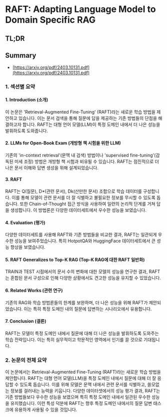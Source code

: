 # RAFT: Adapting Language Model to Domain Specific RAG
## TL;DR
## Summary
- [https://arxiv.org/pdf/2403.10131.pdf](https://arxiv.org/pdf/2403.10131.pdf)

### 1. 섹션별 요약

#### 1. Introduction (소개)
이 논문은 'Retrieval-Augmented Fine-Tuning' (RAFT)라는 새로운 학습 방법을 제안하고 있습니다. 이는 문서 검색을 통해 질문에 답을 제공하는 기존 방법들의 단점을 해결하고자 합니다. RAFT는 대형 언어 모델(LLM)이 특정 도메인 내에서 더 나은 성능을 발휘하도록 도와줍니다.

#### 2. LLMs for Open-Book Exam (개방형 책 시험을 위한 LLM)
기존의 'in-context retrieval'(문맥 내 검색) 방법이나 'supervised fine-tuning'(감독된 미세 조정) 방법은 개방형 책 시험과 비유될 수 있습니다. RAFT는 점진적으로 더 나은 문서 이해와 답변 생성을 위해 설계되었습니다.

#### 3. RAFT
RAFT는 Q(질문), D*(관련 문서), Dk(산만한 문서) 조합으로 학습 데이터를 구성합니다. 이를 통해 모델이 관련 문서를 더 잘 식별하고 불필요한 정보를 무시할 수 있도록 돕습니다. 또한 Chain-of-Thought 접근 방식을 사용하여 일련의 논리적 단계를 거쳐 답을 생성합니다. 이 방법론은 다양한 데이터세트에서 우수한 성능을 보였습니다.

#### 4. Evaluation (평가)
다양한 데이터세트를 사용해 RAFT와 기존 방법들을 비교한 결과, RAFT는 일관되게 우수한 성능을 보여주었습니다. 특히 HotpotQA와 HuggingFace 데이터세트에서 큰 성능 향상을 보였습니다.

#### 5. RAFT Generalizes to Top-K RAG (Top-K RAG에 대한 RAFT 일반화)
TRAIN과 TEST 시점에서의 문서 수의 변화에 대한 모델의 성능을 연구한 결과, RAFT는 혼합된 문서 구성으로 인해 다양한 상황에서도 견고한 성능을 유지할 수 있었습니다.

#### 6. Related Works (관련 연구)
기존의 RAG와 학습 방법론들의 한계를 보완하며, 더 나은 성능을 위해 RAFT가 제안되었습니다. 이는 특히 특정 도메인 내의 질문에 답변하는 시나리오에서 유용합니다.

#### 7. Conclusion (결론)
RAFT는 모델이 특정 도메인 내에서 질문에 대해 더 나은 성능을 발휘하도록 도와주는 학습 전략입니다. 이는 특히 실무적이고 학문적인 영역에서 인기를 끌 것으로 기대됩니다.

### 2. 논문의 전체 요약

이 논문에서는 Retrieval-Augmented Fine-Tuning (RAFT)라는 새로운 학습 방법을 제안합니다. RAFT는 대형 언어 모델(LLM)을 특정 도메인 내에서 질문에 대해 더 잘 응답할 수 있도록 돕습니다. 이를 위해 모델은 문맥 내에서 관련 문서를 식별하고, 쓸모없는 정보를 걸러내는 능력을 키웁니다. 다양한 데이터셋에서의 성능 평가 결과, RAFT는 기존 방법들보다 우수한 성능을 보였으며 특히 특정 도메인 내에서 일관된 우수한 성능을 유지했습니다. 이런 특성 덕분에 RAFT는 향후 특정 도메인 내에서의 질문 답변 태스크에 유용하게 사용될 수 있을 것입니다.